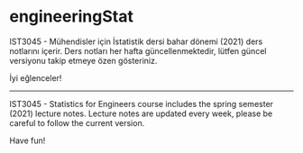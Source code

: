 # engineeringStat


IST3045 - Mühendisler için İstatistik dersi bahar dönemi (2021) ders notlarını içerir. Ders notları her hafta güncellenmektedir, lütfen güncel versiyonu takip etmeye özen gösteriniz.

İyi eğlenceler!

----------

IST3045 - Statistics for Engineers course includes the spring semester (2021) lecture notes. Lecture notes are updated every week, please be careful to follow the current version.

Have fun!

